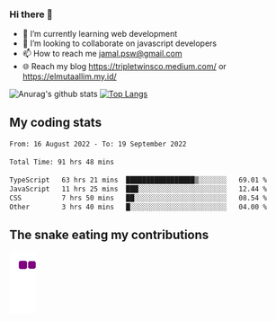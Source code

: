 ### Hi there 👋

<!--
**padepokanpenguin/padepokanpenguin** is a ✨ _special_ ✨ repository because its `README.md` (this file) appears on your GitHub profile.
-->

- 🌱 I’m currently learning  web development
- 👯 I’m looking to collaborate on javascript developers
- 📫 How to reach me jamal.psw@gmail.com
- 🌐 Reach my blog https://tripletwinsco.medium.com/ or https://elmutaallim.my.id/

![Anurag's github stats](https://github-readme-stats.vercel.app/api?username=padepokanpenguin&count_private=true&disable_animations=false&show_icons=true&theme=default)
[![Top Langs](https://github-readme-stats.vercel.app/api/top-langs/?username=padepokanpenguin&theme=default&layout=compact)](https://github.com/padepokanpenguin)

## My coding stats

<!--START_SECTION:waka-->

```text
From: 16 August 2022 - To: 19 September 2022

Total Time: 91 hrs 48 mins

TypeScript   63 hrs 21 mins  █████████████████▒░░░░░░░   69.01 %
JavaScript   11 hrs 25 mins  ███░░░░░░░░░░░░░░░░░░░░░░   12.44 %
CSS          7 hrs 50 mins   ██░░░░░░░░░░░░░░░░░░░░░░░   08.54 %
Other        3 hrs 40 mins   █░░░░░░░░░░░░░░░░░░░░░░░░   04.00 %
```

<!--END_SECTION:waka-->


## The snake eating my contributions
![snake gif](https://github.com/padepokanpenguin/padepokanpenguin/blob/output/github-contribution-grid-snake.gif)
